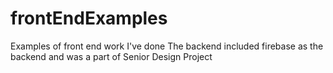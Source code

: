 # frontEndExamples
Examples of front end work I've done
The backend included firebase as the backend and was a part of Senior Design Project
